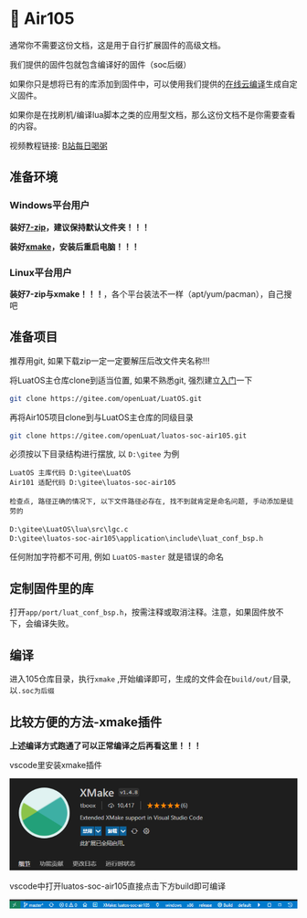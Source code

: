 # 🚗 Air105

通常你不需要这份文档，这是用于自行扩展固件的高级文档。

我们提供的固件包就包含编译好的固件（soc后缀）

如果你只是想将已有的库添加到固件中，可以使用我们提供的[在线云编译](Cloud_compilation.md)生成自定义固件。

如果你是在找刷机/编译lua脚本之类的应用型文档，那么这份文档不是你需要查看的内容。

视频教程链接: [B站每日喝粥](https://www.bilibili.com/video/BV1D3411p7MK?p=1)

## 准备环境

### Windows平台用户

**装好[7-zip](https://www.7-zip.org/)，建议保持默认文件夹！！！**

**装好[xmake](https://github.com/xmake-io/xmake/releases)，安装后重启电脑！！！**

### Linux平台用户

**装好7-zip与xmake！！！**，各个平台装法不一样（apt/yum/pacman），自己搜吧

## 准备项目

推荐用git, 如果下载zip一定一定要解压后改文件夹名称!!!

将LuatOS主仓库clone到适当位置, 如果不熟悉git, 强烈建立[入门](https://www.jianshu.com/p/db3396474b96)一下

```sh
git clone https://gitee.com/openLuat/LuatOS.git
```

再将Air105项目clone到与LuatOS主仓库的同级目录

```sh
git clone https://gitee.com/openLuat/luatos-soc-air105.git
```

必须按以下目录结构进行摆放, 以 `D:\gitee` 为例

```
LuatOS 主库代码 D:\gitee\LuatOS
Air101 适配代码 D:\gitee\luatos-soc-air105

检查点, 路径正确的情况下, 以下文件路径必存在, 找不到就肯定是命名问题, 手动添加是徒劳的 

D:\gitee\LuatOS\lua\src\lgc.c
D:\gitee\luatos-soc-air105\application\include\luat_conf_bsp.h
```

任何附加字符都不可用, 例如 `LuatOS-master` 就是错误的命名

## 定制固件里的库

打开`app/port/luat_conf_bsp.h`，按需注释或取消注释。注意，如果固件放不下，会编译失败。

## 编译

进入105仓库目录，执行`xmake` ,开始编译即可，生成的文件会在`build/out/`目录, 以`.soc为后缀`

<div id="xmake-record"></div>
<link rel="stylesheet" type="text/css" href="../../_static/css/asciinema-player.css"/>
<script src="../../_static/js/asciinema-player.min.js"></script>
<script>AsciinemaPlayer.create('../../_static/terminal/build_air105.cast', document.getElementById('xmake-record'),{autoPlay:true});</script>

## 比较方便的方法-xmake插件

**上述编译方式跑通了可以正常编译之后再看这里！！！**

vscode里安装xmake插件

![vscode_xmake](img/vscode_xmake.png)

vscode中打开luatos-soc-air105直接点击下方build即可编译

![xmake_build](img/xmake_build.png)


